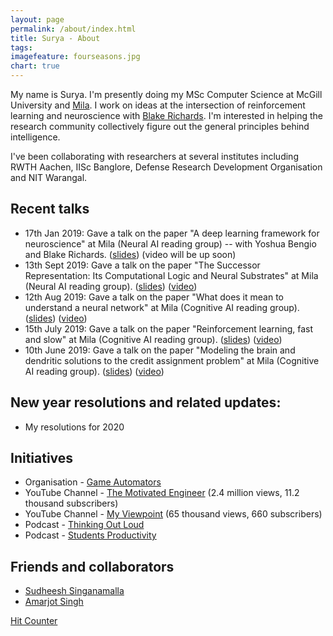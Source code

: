 ```yaml
---
layout: page
permalink: /about/index.html
title: Surya - About
tags: 
imagefeature: fourseasons.jpg
chart: true
---
```


My name is Surya. I'm presently doing my MSc Computer Science at McGill University and [Mila](http://mila.quebec/). I work on ideas at the intersection of reinforcement learning and neuroscience with [Blake Richards](http://linclab.org/). I'm interested in helping the research community collectively figure out the general principles behind intelligence. 

I've been collaborating with researchers at several institutes including RWTH Aachen, IISc Banglore, Defense Research Development Organisation and NIT Warangal. 

## Recent talks
* 17th Jan 2019: Gave a talk on the paper "A deep learning framework for neuroscience" at Mila (Neural AI reading group) -- with Yoshua Bengio and Blake Richards. ([slides](https://docs.google.com/presentation/d/1F3f2bTNeuPT1uT_ckymA3AYA5elydbQWU6fvwnNdqp0/edit#slide=id.p)) (video will be up soon)
* 13th Sept 2019: Gave a talk on the paper "The Successor Representation: Its Computational Logic and Neural Substrates" at Mila (Neural AI reading group). ([slides](https://docs.google.com/presentation/d/1H0CC2TK3Uu8r6gqjh8PqJABAidNBR5GKpfl47Eu4sN0)) ([video](https://www.youtube.com/watch?v=DAaQsrSTusg))
* 12th Aug 2019: Gave a talk on the paper "What does it mean to understand a neural network" at Mila (Cognitive AI reading group). ([slides](https://docs.google.com/presentation/d/1DG-Zij5s5jRe3-Tx4Klbgn1uJyqkKLrsLDAKEU-f1DM/edit)) ([video](https://www.youtube.com/watch?v=TQU6bx5k_4U))
* 15th July 2019: Gave a talk on the paper "Reinforcement learning, fast and slow" at Mila (Cognitive AI reading group). ([slides](https://docs.google.com/presentation/d/1IGxN03ifKGwHUiqhsHjw106ieEgDCwGcenotL39-LM0/edit)) ([video](https://www.youtube.com/watch?v=JL_SSDCo4jw))
* 10th June 2019: Gave a talk on the paper "Modeling the brain and dendritic solutions to the credit assignment problem" at Mila (Cognitive AI reading group). ([slides](https://docs.google.com/presentation/d/1nD_AHxUT0OXQd_EIxy5I9rnmwdFiqjx96p5_LMOJkrE/edit)) ([video](https://www.youtube.com/watch?v=Aq6sjrKgeH4))


## New year resolutions and related updates:
* My resolutions for 2020 

## Initiatives
* Organisation - [Game Automators](http://gameautomators.com/)
* YouTube Channel - [The Motivated Engineer](https://www.youtube.com/user/suryapenmetsa) (2.4 million views, 11.2 thousand subscribers)
* YouTube Channel - [My Viewpoint](https://www.youtube.com/channel/UCVlGviwwdZuA75bFQ7y8XZg/) (65 thousand views, 660 subscribers)
* Podcast - [Thinking Out Loud](https://www.youtube.com/playlist?list=PLDC3KYAAKOWui8sAsHm2GTKHZK0-fLjOc)
* Podcast - [Students Productivity](http://studentsproductivity.com/)

## Friends and collaborators
* [Sudheesh Singanamalla](https://sudheesh.info/)
* [Amarjot Singh](https://www.amarjotsingh.com/)


<!-- Badge Code - Do Not Change The Code -->
<a class="hitCounter" href="https://visitorshitcounter.com/" target="_blank" rel="nofollow noopener" title="Hit counter" data-name="20c03f4193a82ec37c789fa1899c636a|5|page|1|#ea5050|#ffffff|small|s-hit">Hit Counter</a><script>document.write("<script type='text/javascript' src='https://visitorshitcounter.com/js/hitCounter.js?v="+Date.now()+"'><\/script>");</script>
<!-- Badge Code End Here -->
